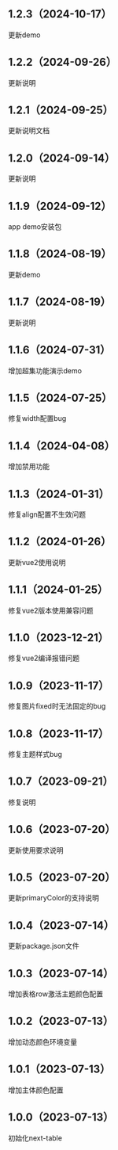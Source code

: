 ## 1.2.3（2024-10-17）
更新demo
## 1.2.2（2024-09-26）
更新说明
## 1.2.1（2024-09-25）
更新说明文档
## 1.2.0（2024-09-14）
更新说明
## 1.1.9（2024-09-12）
app demo安装包
## 1.1.8（2024-08-19）
更新demo
## 1.1.7（2024-08-19）
更新说明
## 1.1.6（2024-07-31）
增加超集功能演示demo
## 1.1.5（2024-07-25）
修复width配置bug
## 1.1.4（2024-04-08）
增加禁用功能
## 1.1.3（2024-01-31）
修复align配置不生效问题
## 1.1.2（2024-01-26）
更新vue2使用说明
## 1.1.1（2024-01-25）
修复vue2版本使用兼容问题
## 1.1.0（2023-12-21）
修复vue2编译报错问题
## 1.0.9（2023-11-17）
修复图片fixed时无法固定的bug
## 1.0.8（2023-11-17）
修复主题样式bug
## 1.0.7（2023-09-21）
修复说明
## 1.0.6（2023-07-20）
更新使用要求说明
## 1.0.5（2023-07-20）
更新primaryColor的支持说明
## 1.0.4（2023-07-14）
更新package.json文件
## 1.0.3（2023-07-14）
增加表格row激活主题颜色配置
## 1.0.2（2023-07-13）
增加动态颜色环境变量
## 1.0.1（2023-07-13）
增加主体颜色配置
## 1.0.0（2023-07-13）
初始化next-table
